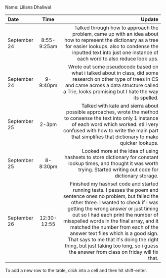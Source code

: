 Name: Liliana Dhaliwal

| Date         |    Time     |                                                                                                                                                                                                                                                                                                                                                                                                                                                                                                Update |
|:-------------|:-----------:|------------------------------------------------------------------------------------------------------------------------------------------------------------------------------------------------------------------------------------------------------------------------------------------------------------------------------------------------------------------------------------------------------------------------------------------------------------------------------------------------------:|
| September 24 | 8:55-9:25am |                                                                                                                                                                                                                                                                  Talked through how to approach the problem, came up with an idea about how to represent the dictionary as a tree for easier lookups. also to condense the inputted text into just one instance of each word to also reduce look ups. |
| September 24 |  9-9:40pm   |                                                                                                                                                                                                                                                                                       Wrote out some pseudocode based on what i talked about in class, did some research on other type of trees in CS and came across a data structure called a Trie, looks promising but I hate the way its spelled. |
| September 25 |    2-3pm    |                                                                                                                                                                                                                                             Talked with kate and sierra about possible approaches, wrote the method to consense the text into only 1 instance of each word which worked. still very confused with how to write the main part that simplifies that dictionary to make quicker lookups. |
| September 25 |  8-8:30pm   |                                                                                                                                                                                                                                                                                                                            Looked more at the idea of using hashsets to store dictionary for constant lookup times, and thought it was worth trying. Started writing out code for dictionary storage. |
| September 26 | 12:30-12:55 | Finished my hashset code and started running tests. I passes the poem and sentence ones no problem, but failed the other three. I wanted to check if I was getting the wrong answer or just timing out so I had each print the number of misspelled words in the final array, and it matched the number from each of the answer text files which is a good sign. That says to me that it's doing the right thing, but just taking too long, so i guess the answer from class on friday will fix that. |


To add a new row to the table, click into a cell and then hit shift-enter.